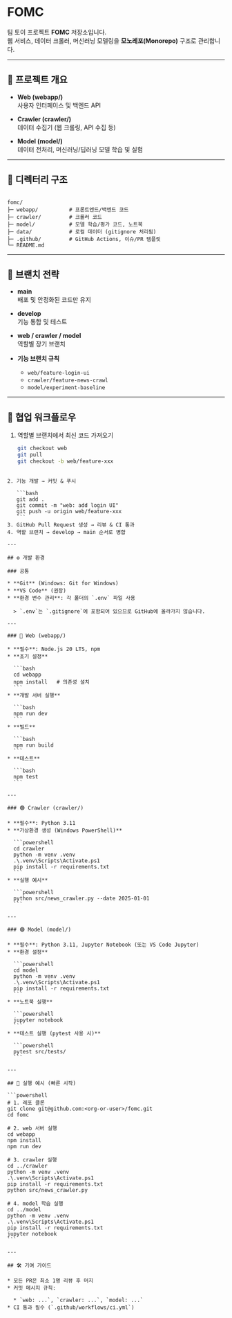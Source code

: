 # FOMC

팀 토이 프로젝트 **FOMC** 저장소입니다.  
웹 서비스, 데이터 크롤러, 머신러닝 모델링을 **모노레포(Monorepo)** 구조로 관리합니다.

---

## 📌 프로젝트 개요
- **Web (webapp/)**  
  사용자 인터페이스 및 백엔드 API  

- **Crawler (crawler/)**  
  데이터 수집기 (웹 크롤링, API 수집 등)  

- **Model (model/)**  
  데이터 전처리, 머신러닝/딥러닝 모델 학습 및 실험  

---

## 📂 디렉터리 구조
```

fomc/
├─ webapp/          # 프론트엔드/백엔드 코드
├─ crawler/         # 크롤러 코드
├─ model/           # 모델 학습/평가 코드, 노트북
├─ data/            # 로컬 데이터 (gitignore 처리됨)
├─ .github/         # GitHub Actions, 이슈/PR 템플릿
└─ README.md

````

---

## 🌱 브랜치 전략
- **main**  
  배포 및 안정화된 코드만 유지  

- **develop**  
  기능 통합 및 테스트  

- **web / crawler / model**  
  역할별 장기 브랜치  

- **기능 브랜치 규칙**  
  - `web/feature-login-ui`  
  - `crawler/feature-news-crawl`  
  - `model/experiment-baseline`  

---

## 🔄 협업 워크플로우
1. 역할별 브랜치에서 최신 코드 가져오기  
   ```bash
   git checkout web
   git pull
   git checkout -b web/feature-xxx
````

2. 기능 개발 → 커밋 & 푸시

   ```bash
   git add .
   git commit -m "web: add login UI"
   git push -u origin web/feature-xxx
   ```
3. GitHub Pull Request 생성 → 리뷰 & CI 통과
4. 역할 브랜치 → develop → main 순서로 병합

---

## ⚙️ 개발 환경

### 공통

* **Git** (Windows: Git for Windows)
* **VS Code** (권장)
* **환경 변수 관리**: 각 폴더의 `.env` 파일 사용

  > `.env`는 `.gitignore`에 포함되어 있으므로 GitHub에 올라가지 않습니다.

---

### 🔵 Web (webapp/)

* **필수**: Node.js 20 LTS, npm
* **초기 설정**

  ```bash
  cd webapp
  npm install   # 의존성 설치
  ```
* **개발 서버 실행**

  ```bash
  npm run dev
  ```
* **빌드**

  ```bash
  npm run build
  ```
* **테스트**

  ```bash
  npm test
  ```

---

### 🟢 Crawler (crawler/)

* **필수**: Python 3.11
* **가상환경 생성 (Windows PowerShell)**

  ```powershell
  cd crawler
  python -m venv .venv
  .\.venv\Scripts\Activate.ps1
  pip install -r requirements.txt
  ```
* **실행 예시**

  ```powershell
  python src/news_crawler.py --date 2025-01-01
  ```

---

### 🟣 Model (model/)

* **필수**: Python 3.11, Jupyter Notebook (또는 VS Code Jupyter)
* **환경 설정**

  ```powershell
  cd model
  python -m venv .venv
  .\.venv\Scripts\Activate.ps1
  pip install -r requirements.txt
  ```
* **노트북 실행**

  ```powershell
  jupyter notebook
  ```
* **테스트 실행 (pytest 사용 시)**

  ```powershell
  pytest src/tests/
  ```

---

## 🚀 실행 예시 (빠른 시작)

```powershell
# 1. 레포 클론
git clone git@github.com:<org-or-user>/fomc.git
cd fomc

# 2. web 서버 실행
cd webapp
npm install
npm run dev

# 3. crawler 실행
cd ../crawler
python -m venv .venv
.\.venv\Scripts\Activate.ps1
pip install -r requirements.txt
python src/news_crawler.py

# 4. model 학습 실행
cd ../model
python -m venv .venv
.\.venv\Scripts\Activate.ps1
pip install -r requirements.txt
jupyter notebook
```

---

## 🛠️ 기여 가이드

* 모든 PR은 최소 1명 리뷰 후 머지
* 커밋 메시지 규칙:

  * `web: ...`, `crawler: ...`, `model: ...`
* CI 통과 필수 (`.github/workflows/ci.yml`)

